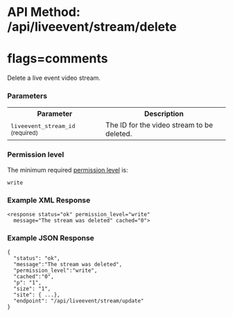 # API Method: /api/liveevent/stream/delete
# flags=comments

Delete a live event video stream.


### Parameters

<table class="pretty">
  <tr><th>Parameter</th><th>Description</th></tr>
  <tr><td><tt>liveevent_stream_id</tt> <small>(required)</small></td><td>The ID for the video stream to be deleted.</td></tr>
</table>

    

### Permission level 

The minimum required [permission level](index#permission-level) is:

    write


### Example XML Response

    <response status="ok" permission_level="write" 
      message="The stream was deleted" cached="0">

### Example JSON Response

    {
      "status": "ok", 
      "message":"The stream was deleted",
      "permission_level":"write",
      "cached":"0",
      "p": "1",
      "size": "1",
      "site": { ...},
      "endpoint": "/api/liveevent/stream/update"
    }
